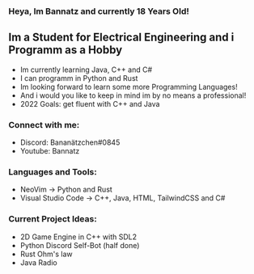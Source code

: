### Heya, Im Bannatz and currently 18 Years Old!

## Im a Student for Electrical Engineering and i Programm as a Hobby
- Im currently learning Java, C++ and C#
- I can programm in Python and Rust
- Im looking forward to learn some more Programming Languages!
- And i would you like to keep in mind im by no means a professional!
- 2022 Goals: get fluent with C++ and Java

### Connect with me:
- Discord: Bananätzchen#0845
- Youtube: Bannatz


### Languages and Tools:
- NeoVim -> Python and Rust
- Visual Studio Code -> C++, Java, HTML, TailwindCSS and C#

### Current Project Ideas:
- 2D Game Engine in C++ with SDL2
- Python Discord Self-Bot (half done)
- Rust Ohm's law
- Java Radio


